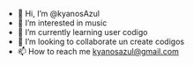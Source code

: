 - 👋 Hi, I’m @kyanosAzul
- 👀 I’m interested in music
- 🌱 I’m currently learning user codigo
- 💞️ I’m looking to collaborate un create codigos
- 📫 How to reach me kyanosazul@gmail.com

<!---
kyanosAzul/kyanosAzul is a ✨ special ✨ repository because its `README.md` (this file) appears on your GitHub profile.
You can click the Preview link to take a look at your changes.
--->

